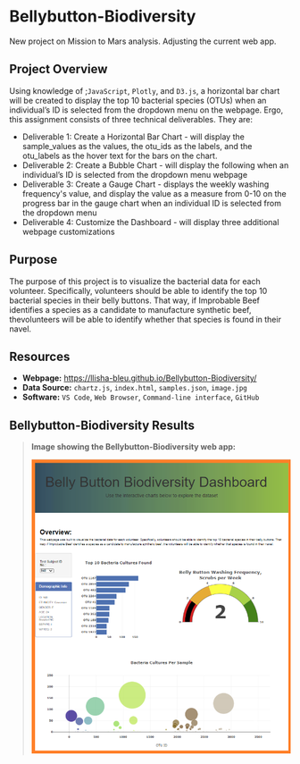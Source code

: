 # Bellybutton-Biodiversity
New project on Mission to Mars analysis. Adjusting the current web app.

## Project Overview
Using knowledge of ;`JavaScript`, `Plotly`, and `D3.js`, a horizontal bar chart will be created to display the top 10 bacterial species (OTUs) when an individual’s ID is selected from the dropdown menu on the webpage. Ergo, this assignment consists of three technical deliverables. They are:

- Deliverable 1: Create a Horizontal Bar Chart - will display the sample_values as the values, the otu_ids as the labels, and the otu_labels as the hover text for the bars on the chart.
- Deliverable 2: Create a Bubble Chart - will display the following when an individual’s ID is selected from the dropdown menu webpage
- Deliverable 3: Create a Gauge Chart - displays the weekly washing frequency's value, and display the value as a measure from 0-10 on the progress bar in the gauge chart when an individual ID is selected from the dropdown menu
- Deliverable 4: Customize the Dashboard - will display three additional webpage customizations

## Purpose
The purpose of this project is to visualize the bacterial data for each volunteer. Specifically, volunteers should be able to identify the top 10 bacterial species in their belly buttons. That way, if Improbable Beef identifies a species as a candidate to manufacture synthetic beef, thevolunteers will be able to identify whether that species is found in their navel.

## Resources
- **Webpage:** https://llisha-bleu.github.io/Bellybutton-Biodiversity/
- **Data Source:** `chartz.js`, `index.html`, `samples.json`, `image.jpg`
- **Software:** `VS Code`, `Web Browser`, `Command-line interface`, `GitHub`

## Bellybutton-Biodiversity Results
>
>**Image showing the Bellybutton-Biodiversity web app:**
>
>![dashboard](./Resources/dashboard.png)
